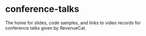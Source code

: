 # conference-talks
The home for slides, code samples, and links to video records for conference talks given by RevenueCat.
